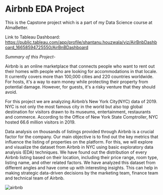 # Airbnb EDA Project
This is the Capstone project which is a part of my Data Science course at AlmaBetter. 

Link to Tableau Dashboard: https://public.tableau.com/app/profile/shantanu.houzwala/viz/AirBnbDashboard_16658594725550/AirBnBDashboard 

*Summary of this Project*-

Airbnb is an online marketplace that connects people who want to rent out their homes with people who are looking for accommodations in that locale. It currently covers more than 100,000 cities and 220 countries worldwide.
For hosts, it's a way to earn money while protecting their property from potential damage. However, for guests, it's a risky venture that they should avoid.

For this project we are analyzing Airbnb’s New York City(NYC) data of 2019. NYC is not only the most famous city in the world but also top global destination for visitors drawn to its museums, entertainment, restaurants and commerce. According to the Office of New York State Comptroller, NYC hosted 66.6 million visitors in 2019.

Data analysis on thousands of listings provided through Airbnb is a crucial factor for the company.
Our main objective is to find out the key metrics that influence the listing of properties on the platform. For this, we will explore and visualize the dataset from Airbnb in NYC using basic exploratory data analysis (EDA) techniques.
We have found out the distribution of every Airbnb listing based on their location, including their price range, room type, listing name, and other related factors.
We have analyzed this dataset from different angles and have come up with interesting insights. This can help in making strategic data-driven decisions by the marketing team, finance team and technical team of Airbnb.



![airbnb](https://user-images.githubusercontent.com/87125043/142826226-500c2bc7-5edb-4243-8aef-5900d6024aec.jpeg)
